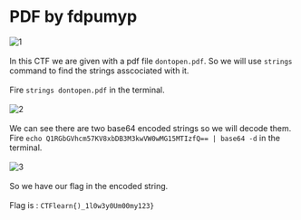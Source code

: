 # PDF by fdpumyp
![1](https://user-images.githubusercontent.com/56958135/104091491-b8e38f00-52a3-11eb-8ea6-aee8747e4f79.png)
<br><br>
In this CTF we are given with a pdf file `dontopen.pdf`. So we will use `strings` command to find the strings asscociated with it.
<br><br>
Fire `strings dontopen.pdf` in the terminal.
<br><br>
![2](https://user-images.githubusercontent.com/56958135/104091492-baad5280-52a3-11eb-8615-50d57eb77638.png)
<br><br>
We can see there are two base64 encoded strings so we will decode them.
<br>
Fire `echo Q1RGbGVhcm57KV8xbDB3M3kwVW0wMG15MTIzfQ== | base64 -d` in the terminal.
<br><br>
![3](https://user-images.githubusercontent.com/56958135/104091493-bb45e900-52a3-11eb-98d7-5a72cd65c05c.png)
<br><br>
So we have our flag in the encoded string.
<br><br>
Flag is : `CTFlearn{)_1l0w3y0Um00my123}`
